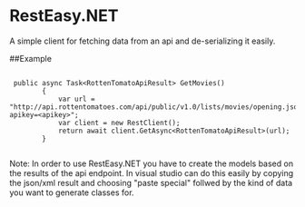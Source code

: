 # RestEasy.NET
A simple client for fetching data from an api and de-serializing it easily.

##Example

```

 public async Task<RottenTomatoApiResult> GetMovies()
        {
            var url = "http://api.rottentomatoes.com/api/public/v1.0/lists/movies/opening.json?apikey=<apikey>";
            var client = new RestClient();
            return await client.GetAsync<RottenTomatoApiResult>(url);
        }
        
```
Note: In order to use RestEasy.NET you have to create the models based on the results of the api endpoint. In visual studio can do this easily by copying the json/xml result and choosing "paste special" follwed by the kind of data you want to generate classes for.
